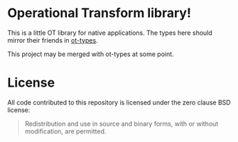 # Operational Transform library!

This is a little OT library for native applications. The types here should
mirror their friends in [ot-types](https://github.com/josephg/ot-types).

This project may be merged with ot-types at some point.


# License

All code contributed to this repository is licensed under the zero clause BSD license:

> Redistribution and use in source and binary forms, with or without modification, are permitted.
